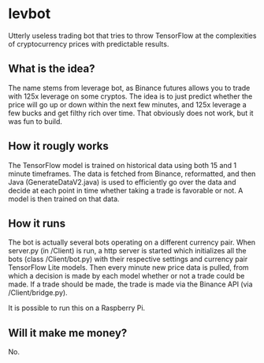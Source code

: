 # levbot
Utterly useless trading bot that tries to throw TensorFlow at the complexities of cryptocurrency prices with predictable results.

## What is the idea?
The name stems from leverage bot, as Binance futures allows you to trade with 125x leverage on some cryptos. The idea is to just predict whether the price will go up or down within the next few minutes, and 125x leverage a few bucks and get filthy rich over time. That obviously does not work, but it was fun to build.

## How it rougly works
The TensorFlow model is trained on historical data using both 15 and 1 minute timeframes. The data is fetched from Binance, reformatted, and then Java (GenerateDataV2.java) is used
to efficiently go over the data and decide at each point in time whether taking a trade is favorable or not. A model is then trained on that data.

## How it runs
The bot is actually several bots operating on a different currency pair. When server.py (in /Client) is run, a http server is started which initializes all the 
bots (class /Client/bot.py) with their respective settings and currency pair TensorFlow Lite models. Then every minute new price data is pulled, from which 
a decision is made by each model whether or not a trade could be made. If a trade should be made, the trade is made via the Binance API (via /Client/bridge.py).

It is possible to run this on a Raspberry Pi.

## Will it make me money?
No.
